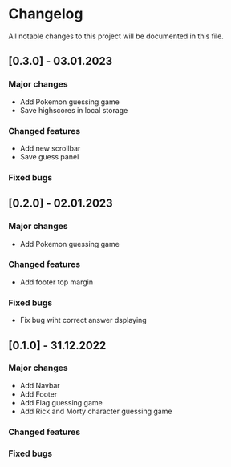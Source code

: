 # Changelog

All notable changes to this project will be documented in this file.

## [0.3.0] - 03.01.2023

### Major changes

- Add Pokemon guessing game
- Save highscores in local storage

### Changed features

- Add new scrollbar
- Save guess panel

### Fixed bugs

## [0.2.0] - 02.01.2023

### Major changes

- Add Pokemon guessing game

### Changed features

- Add footer top margin

### Fixed bugs

- Fix bug wiht correct answer dsplaying

## [0.1.0] - 31.12.2022

### Major changes

- Add Navbar
- Add Footer
- Add Flag guessing game
- Add Rick and Morty character guessing game

### Changed features

### Fixed bugs
